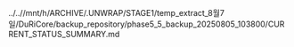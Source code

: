 ../..//mnt/h/ARCHIVE/.UNWRAP/STAGE1/temp_extract_8월7일/DuRiCore/backup_repository/phase5_5_backup_20250805_103800/CURRENT_STATUS_SUMMARY.md